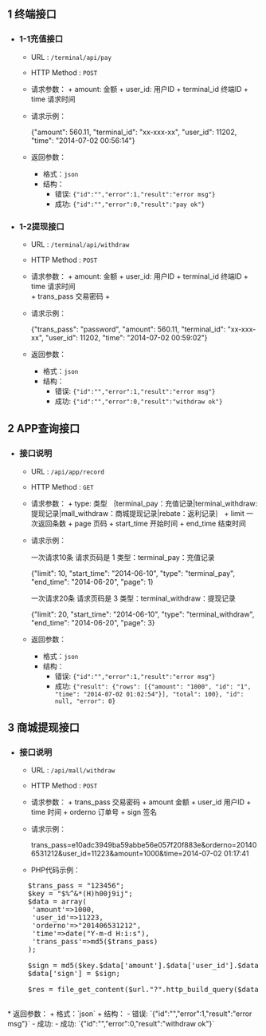 
## 1 终端接口

- ### 1-1充值接口

  * URL : `/terminal/api/pay`
  * HTTP Method : `POST`
  * 请求参数：
        + amount:     金额
        + user_id:    用户ID
        + terminal_id 终端ID
        + time        请求时间      
  * 请求示例：
  
    {"amount": 560.11, "terminal_id": "xx-xxx-xx", "user_id": 11202, "time": "2014-07-02 00:56:14"}

  * 返回参数：
    + 格式：`json`
    + 结构：
        - 错误: `{"id":"","error":1,"result":"error msg"}`
        - 成功: `{"id":"","error":0,"result":"pay ok"}`


- ### 1-2提现接口

  * URL : `/terminal/api/withdraw`
  * HTTP Method : `POST`
  * 请求参数：
        + amount:     金额
        + user_id:    用户ID
        + terminal_id 终端ID
        + time        请求时间  
        + trans_pass  交易密码
        + 
        
  * 请求示例：
  
    {"trans_pass": "password", "amount": 560.11, "terminal_id": "xx-xxx-xx", "user_id": 11202, "time": "2014-07-02 00:59:02"}

  * 返回参数：
    + 格式：`json`
    + 结构：
        - 错误: `{"id":"","error":1,"result":"error msg"}`
        - 成功: `{"id":"","error":0,"result":"withdraw ok"}`
       

## 2 APP查询接口

- ### 接口说明

  * URL : `/api/app/record`
  * HTTP Method : `GET`
  * 请求参数：
        + type:      类型 ｛terminal_pay：充值记录|terminal_withdraw:提现记录|mall_withdraw：商城提现记录|rebate：返利记录｝
        + limit      一次返回条数
        + page       页码
        + start_time 开始时间
        + end_time   结束时间

        
  * 请求示例：
  
    一次请求10条 请求页码是 1 类型：terminal_pay：充值记录

    {"limit": 10, "start_time": "2014-06-10", "type": "terminal_pay", "end_time": "2014-06-20", "page": 1}
    
    
    一次请求20条 请求页码是 3 类型：terminal_withdraw：提现记录

    {"limit": 20, "start_time": "2014-06-10", "type": "terminal_withdraw", "end_time": "2014-06-20", "page": 3}


  * 返回参数：
    + 格式：`json`
    + 结构：
        - 错误: `{"id":"","error":1,"result":"error msg"}`
        - 成功: `{"result": {"rows": [{"amount": "1000", "id": "1", "time": "2014-07-02 01:02:54"}], "total": 100}, "id": null, "error": 0}`



## 3 商城提现接口

- ### 接口说明

  * URL : `/api/mall/withdraw`
  * HTTP Method : `POST`
  * 请求参数：
        + trans_pass        交易密码
        + amount            金额
        + user_id           用户ID
        + time              时间
        + orderno           订单号
        + sign              签名

        
  * 请求示例：

    trans_pass=e10adc3949ba59abbe56e057f20f883e&orderno=201406531212&user_id=11223&amount=1000&time=2014-07-02 01:17:41
    
    
  * PHP代码示例：
  <pre>
    $trans_pass = "123456";
    $key = "$%^&*(H)h00j9ij";
    $data = array(
     'amount'=>1000,
     'user_id'=>11223,
     'orderno'=>"201406531212",
     'time'=>date("Y-m-d H:i:s"),
     'trans_pass'=>md5($trans_pass)
    );
    
    $sign = md5($key.$data['amount'].$data['user_id'].$data['orderno'].$data['time'].$data['trans_pass']);
    $data['sign'] = $sign;
    
    $res = file_get_content($url."?".http_build_query($data))

</pre>
  * 返回参数：
    + 格式：`json`
    + 结构：
        - 错误: `{"id":"","error":1,"result":"error msg"}`
        - 成功: - 成功: `{"id":"","error":0,"result":"withdraw ok"}`








      
